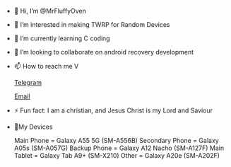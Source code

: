 - 👋 Hi, I’m @MrFluffyOven
- 👀 I’m interested in making TWRP for Random Devices
- 🌱 I’m currently learning C coding
- 💞️ I’m looking to collaborate on android recovery development
- 📫 How to reach me V

  [Telegram](t.me/MrFluffyOven)

  [Email](mrfluffyoven@gmail.com)
- ⚡ Fun fact: I am a christian, and Jesus Christ is my Lord and Saviour
- 📱My Devices
  
  Main Phone = Galaxy A55 5G (SM-A556B)
  Secondary Phone = Galaxy A05s (SM-A057G)
  Backup Phone = Galaxy A12 Nacho (SM-A127F)
  Main Tablet = Galaxy Tab A9+ (SM-X210)
  Other = Galaxy A20e (SM-A202F)
